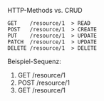 HTTP-Methods vs. CRUD

```
GET    /resource/1  > READ
POST   /resource/1  > CREATE
PUT    /resource/1  > UPDATE
PATCH  /resource/1  > UPDATE
DELETE /resource/1  > DELETE
```

Beispiel-Sequenz:
1. GET    /resource/1
2. POST   /resource/1 
3. GET    /resource/1
